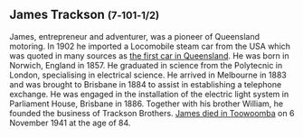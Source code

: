 ## James Trackson <small>(7‑101‑1/2)</small>

James, entrepreneur and adventurer, was a pioneer of Queensland motoring. In 1902 he imported a Locomobile steam car from the USA which was quoted in many sources as [the first car in Queensland](https://www.slq.qld.gov.au/blog/james-tracksons-tracks-queenslands-first-motorist). He was born in Norwich, England in 1857. He graduated in science from the Polytecnic in London, specialising in electrical science. He arrived in Melbourne in 1883 and was brought to Brisbane in 1884 to assist in establishing a telephone exchange. He was engaged in the installation of the electric light system in Parliament House, Brisbane in 1886. Together with his brother William, he founded the business of Trackson Brothers. [James died in Toowoomba](https://trove.nla.gov.au/newspaper/article/172346702) on 6 November 1941 at the age of 84.
